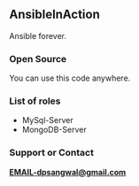 ## AnsibleInAction
Ansible forever.

### Open Source
You can use this code anywhere.

### List of roles
* MySql-Server
* MongoDB-Server

### Support or Contact
**EMAIL-dpsangwal@gmail.com**
